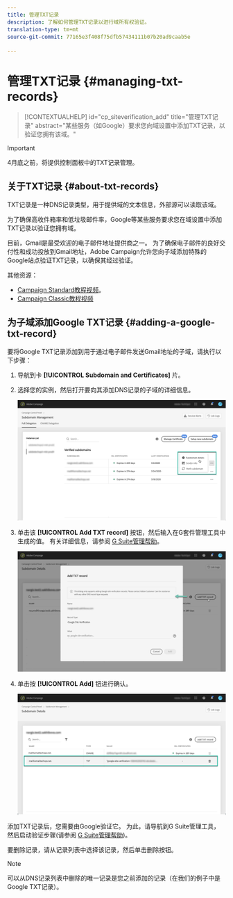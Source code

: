 ```yaml
---
title: 管理TXT记录
description: 了解如何管理TXT记录以进行域所有权验证。
translation-type: tm+mt
source-git-commit: 77165e3f408f75dfb57434111b07b20ad9caab5e

---
```



# 管理TXT记录 {#managing-txt-records}

>[!CONTEXTUALHELP]
>id="cp_siteverification_add"
>title="管理TXT记录"
>abstract="某些服务（如Google）要求您向域设置中添加TXT记录，以验证您拥有该域。"

>[!IMPORTANT]
>
>4月底之前，将提供控制面板中的TXT记录管理。

## 关于TXT记录 {#about-txt-records}

TXT记录是一种DNS记录类型，用于提供域的文本信息，外部源可以读取该域。

为了确保高收件箱率和低垃圾邮件率，Google等某些服务要求您在域设置中添加TXT记录以验证您拥有域。

目前，Gmail是最受欢迎的电子邮件地址提供商之一。 为了确保电子邮件的良好交付性和成功投放到Gmail地址，Adobe Campaign允许您向子域添加特殊的Google站点验证TXT记录，以确保其经过验证。

其他资源：

* [Campaign Standard教程视频](https://docs.adobe.com/content/help/en/campaign-standard-learn/tutorials/administrating/control-panel/google-txt-record-management.html)。
* [Campaign Classic教程视频](https://docs.adobe.com/content/help/en/campaign-standard-learn/tutorials/administrating/control-panel/google-txt-record-management.html)

## 为子域添加Google TXT记录 {#adding-a-google-txt-record}

要将Google TXT记录添加到用于通过电子邮件发送Gmail地址的子域，请执行以下步骤：

1. 导航到卡 **[!UICONTROL Subdomain and Certificates]** 片。

1. 选择您的实例，然后打开要向其添加DNS记录的子域的详细信息。

   ![](assets/txt_subdomaindetails.png)

1. 单击该 **[!UICONTROL Add TXT record]** 按钮，然后输入在G套件管理工具中生成的值。 有关详细信息，请参阅 [G Suite管理帮助](https://support.google.com/a/answer/183895)。

   ![](assets/txt_addtxt.png)

1. 单击按 **[!UICONTROL Add]** 钮进行确认。

   ![](assets/txt_txtadded.png)

添加TXT记录后，您需要由Google验证它。 为此，请导航到G Suite管理工具，然后启动验证步骤(请参阅 [G Suite管理帮助](https://support.google.com/a/answer/183895))。

要删除记录，请从记录列表中选择该记录，然后单击删除按钮。

>[!NOTE]
>
>可以从DNS记录列表中删除的唯一记录是您之前添加的记录（在我们的例子中是Google TXT记录）。


